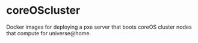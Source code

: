 # coreOScluster
Docker images for deploying a pxe server that boots coreOS cluster nodes that compute for universe@home.
